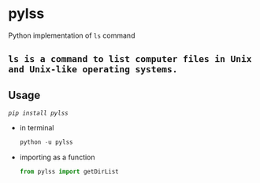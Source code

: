# pylss

Python implementation of `ls` command

## **`ls is a command to list computer files in Unix and Unix-like operating systems.`**

## Usage

_`pip install pylss`_

- in terminal
  ```py
  python -u pylss
  ```
- importing as a function
  ```py
  from pylss import getDirList
  ```
